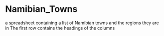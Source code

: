 # Namibian_Towns
a spreadsheet containing a list of Namibian towns and the regions they are in
The first row contains the headings of the columns
